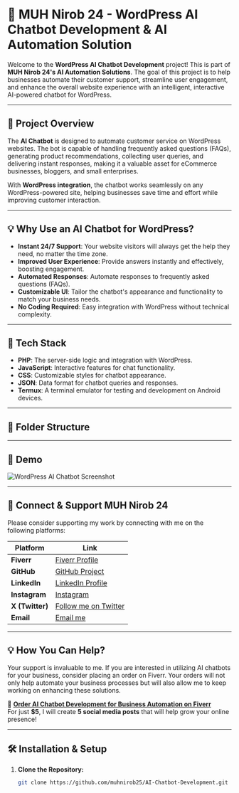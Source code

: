 # 🤖 **MUH Nirob 24 - WordPress AI Chatbot Development & AI Automation Solution**

Welcome to the **WordPress AI Chatbot Development** project! This is part of **MUH Nirob 24's AI Automation Solutions**. The goal of this project is to help businesses automate their customer support, streamline user engagement, and enhance the overall website experience with an intelligent, interactive AI-powered chatbot for WordPress.

---

## 🚀 **Project Overview**

The **AI Chatbot** is designed to automate customer service on WordPress websites. The bot is capable of handling frequently asked questions (FAQs), generating product recommendations, collecting user queries, and delivering instant responses, making it a valuable asset for eCommerce businesses, bloggers, and small enterprises.

With **WordPress integration**, the chatbot works seamlessly on any WordPress-powered site, helping businesses save time and effort while improving customer interaction.

---

## 💡 **Why Use an AI Chatbot for WordPress?**
- **Instant 24/7 Support**: Your website visitors will always get the help they need, no matter the time zone.
- **Improved User Experience**: Provide answers instantly and effectively, boosting engagement.
- **Automated Responses**: Automate responses to frequently asked questions (FAQs).
- **Customizable UI**: Tailor the chatbot's appearance and functionality to match your business needs.
- **No Coding Required**: Easy integration with WordPress without technical complexity.

---

## 🧰 **Tech Stack**
- **PHP**: The server-side logic and integration with WordPress.
- **JavaScript**: Interactive features for chat functionality.
- **CSS**: Customizable styles for chatbot appearance.
- **JSON**: Data format for chatbot queries and responses.
- **Termux**: A terminal emulator for testing and development on Android devices.

---

## 📂 **Folder Structure**
---

## 📸 **Demo**  
![WordPress AI Chatbot Screenshot](https://muhnirob24.blogspot.com/path-to-image)

---

## 🔗 **Connect & Support MUH Nirob 24**

Please consider supporting my work by connecting with me on the following platforms:

| Platform      | Link                                                                 |
|---------------|----------------------------------------------------------------------|
| **Fiverr**    | [Fiverr Profile](https://www.fiverr.com/muhnirob24)                  |
| **GitHub**    | [GitHub Project](https://github.com/muhnirob25/AI-Chatbot-Development)|
| **LinkedIn**  | [LinkedIn Profile](https://www.linkedin.com/in/muhnirob24)           |
| **Instagram** | [Instagram](https://www.instagram.com/muhnirob24)                    |
| **X (Twitter)** | [Follow me on Twitter](https://x.com/muhnirob24)                    |
| **Email**     | [Email me](mailto:nirob25@proton.me)                                |

---

## 💡 **How You Can Help?**

Your support is invaluable to me. If you are interested in utilizing AI chatbots for your business, consider placing an order on Fiverr. Your orders will not only help automate your business processes but will also allow me to keep working on enhancing these solutions.

🔹 **[Order AI Chatbot Development for Business Automation on Fiverr](https://www.fiverr.com/muhnirob24/create-ai-chatbots-for-business-automation-and-support)**  
For just **$5**, I will create **5 social media posts** that will help grow your online presence!

---

## 🛠 **Installation & Setup**

1. **Clone the Repository:**
   ```bash
   git clone https://github.com/muhnirob25/AI-Chatbot-Development.git
